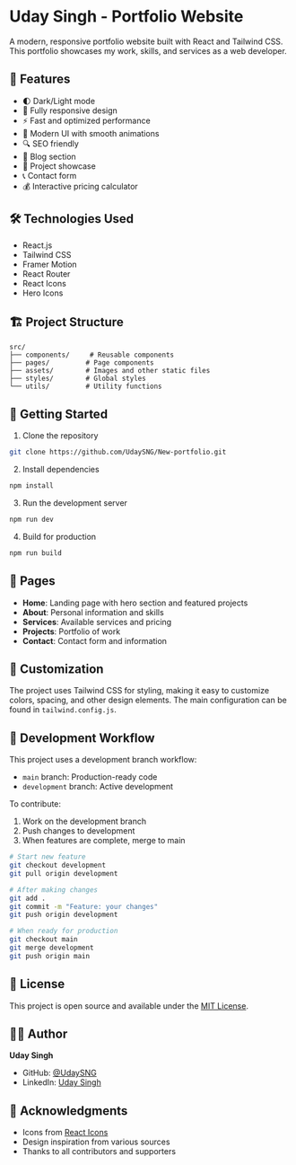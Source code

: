 # Uday Singh - Portfolio Website

A modern, responsive portfolio website built with React and Tailwind CSS. This portfolio showcases my work, skills, and services as a web developer.

## 🚀 Features

- 🌓 Dark/Light mode
- 📱 Fully responsive design
- ⚡ Fast and optimized performance
- 🎨 Modern UI with smooth animations
- 🔍 SEO friendly
- 📝 Blog section
- 💼 Project showcase
- 📞 Contact form
- 💰 Interactive pricing calculator

## 🛠️ Technologies Used

- React.js
- Tailwind CSS
- Framer Motion
- React Router
- React Icons
- Hero Icons

## 🏗️ Project Structure

```
src/
├── components/     # Reusable components
├── pages/         # Page components
├── assets/        # Images and other static files
├── styles/        # Global styles
└── utils/         # Utility functions
```

## 🚀 Getting Started

1. Clone the repository
```bash
git clone https://github.com/UdaySNG/New-portfolio.git
```

2. Install dependencies
```bash
npm install
```

3. Run the development server
```bash
npm run dev
```

4. Build for production
```bash
npm run build
```

## 📱 Pages

- **Home**: Landing page with hero section and featured projects
- **About**: Personal information and skills
- **Services**: Available services and pricing
- **Projects**: Portfolio of work
- **Contact**: Contact form and information

## 🎨 Customization

The project uses Tailwind CSS for styling, making it easy to customize colors, spacing, and other design elements. The main configuration can be found in `tailwind.config.js`.

## 🔄 Development Workflow

This project uses a development branch workflow:

- `main` branch: Production-ready code
- `development` branch: Active development

To contribute:
1. Work on the development branch
2. Push changes to development
3. When features are complete, merge to main

```bash
# Start new feature
git checkout development
git pull origin development

# After making changes
git add .
git commit -m "Feature: your changes"
git push origin development

# When ready for production
git checkout main
git merge development
git push origin main
```

## 📄 License

This project is open source and available under the [MIT License](LICENSE).

## 👨‍💻 Author

**Uday Singh**
- GitHub: [@UdaySNG](https://github.com/UdaySNG)
- LinkedIn: [Uday Singh](https://linkedin.com/in/udaysingh)

## 🙏 Acknowledgments

- Icons from [React Icons](https://react-icons.github.io/react-icons/)
- Design inspiration from various sources
- Thanks to all contributors and supporters